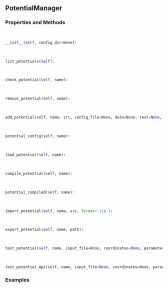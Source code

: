 ## <a id="RynLib.PlzNumbers.PotentialManager.PotentialManager">PotentialManager</a>


### Properties and Methods
<a id="RynLib.PlzNumbers.PotentialManager.PotentialManager.__init__">&nbsp;</a>
```python
__init__(self, config_dir=None): 
```

<a id="RynLib.PlzNumbers.PotentialManager.PotentialManager.list_potentials">&nbsp;</a>
```python
list_potentials(self): 
```

<a id="RynLib.PlzNumbers.PotentialManager.PotentialManager.check_potential">&nbsp;</a>
```python
check_potential(self, name): 
```

<a id="RynLib.PlzNumbers.PotentialManager.PotentialManager.remove_potential">&nbsp;</a>
```python
remove_potential(self, name): 
```

<a id="RynLib.PlzNumbers.PotentialManager.PotentialManager.add_potential">&nbsp;</a>
```python
add_potential(self, name, src, config_file=None, data=None, test=None, **opts): 
```

<a id="RynLib.PlzNumbers.PotentialManager.PotentialManager.potential_config">&nbsp;</a>
```python
potential_config(self, name): 
```

<a id="RynLib.PlzNumbers.PotentialManager.PotentialManager.load_potential">&nbsp;</a>
```python
load_potential(self, name): 
```

<a id="RynLib.PlzNumbers.PotentialManager.PotentialManager.compile_potential">&nbsp;</a>
```python
compile_potential(self, name): 
```

<a id="RynLib.PlzNumbers.PotentialManager.PotentialManager.potential_compiled">&nbsp;</a>
```python
potential_compiled(self, name): 
```

<a id="RynLib.PlzNumbers.PotentialManager.PotentialManager.import_potential">&nbsp;</a>
```python
import_potential(self, name, src, format='zip'): 
```

<a id="RynLib.PlzNumbers.PotentialManager.PotentialManager.export_potential">&nbsp;</a>
```python
export_potential(self, name, path): 
```

<a id="RynLib.PlzNumbers.PotentialManager.PotentialManager.test_potential">&nbsp;</a>
```python
test_potential(self, name, input_file=None, coordinates=None, parameters=None, atoms=None): 
```

<a id="RynLib.PlzNumbers.PotentialManager.PotentialManager.test_potential_mpi">&nbsp;</a>
```python
test_potential_mpi(self, name, input_file=None, coordinates=None, parameters=None, atoms=None, **opts): 
```

### Examples
